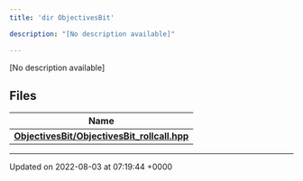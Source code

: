 ```yaml
---
title: 'dir ObjectivesBit'

description: "[No description available]"

---
```







[No description available]

## Files

| Name           |
| -------------- |
| **[ObjectivesBit/ObjectivesBit_rollcall.hpp](/documentation/code/gambit_2.2/files/objectivesbit__rollcall_8hpp/#file-objectivesbit-rollcall.hpp)**  |






-------------------------------

Updated on 2022-08-03 at 07:19:44 +0000

